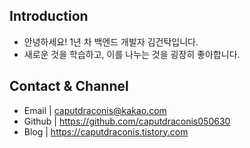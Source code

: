 ## Introduction
- 안녕하세요! 1년 차 백엔드 개발자 김건탁입니다.
- 새로운 것을 학습하고, 이를 나누는 것을 굉장히 좋아합니다.

## Contact & Channel
- Email | caputdraconis@kakao.com
- Github | https://github.com/caputdraconis050630
- Blog | https://caputdraconis.tistory.com
